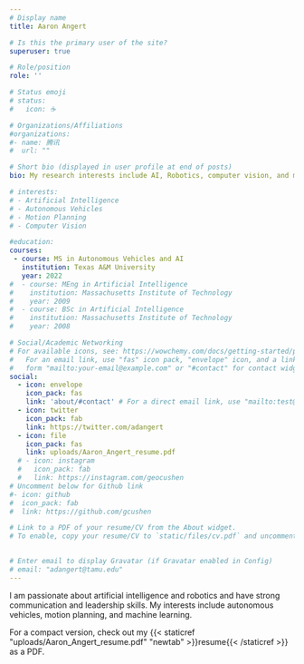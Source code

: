 ```yaml
---
# Display name
title: Aaron Angert

# Is this the primary user of the site?
superuser: true

# Role/position
role: ''

# Status emoji
# status:
#   icon: ☕️

# Organizations/Affiliations
#organizations:
#- name: 腾讯
#  url: ""

# Short bio (displayed in user profile at end of posts)
bio: My research interests include AI, Robotics, computer vision, and motion planning

# interests:
# - Artificial Intelligence
# - Autonomous Vehicles
# - Motion Planning
# - Computer Vision

#education:
courses:
 - course: MS in Autonomous Vehicles and AI
   institution: Texas A&M University
   year: 2022
#  - course: MEng in Artificial Intelligence
#    institution: Massachusetts Institute of Technology
#    year: 2009
#  - course: BSc in Artificial Intelligence
#    institution: Massachusetts Institute of Technology
#    year: 2008

# Social/Academic Networking
# For available icons, see: https://wowchemy.com/docs/getting-started/page-builder/#icons
#   For an email link, use "fas" icon pack, "envelope" icon, and a link in the
#   form "mailto:your-email@example.com" or "#contact" for contact widget.
social:
  - icon: envelope
    icon_pack: fas
    link: 'about/#contact' # For a direct email link, use "mailto:test@example.org".
  - icon: twitter
    icon_pack: fab
    link: https://twitter.com/adangert
  - icon: file
    icon_pack: fas
    link: uploads/Aaron_Angert_resume.pdf
  # - icon: instagram
  #   icon_pack: fab
  #   link: https://instagram.com/geocushen
# Uncomment below for Github link
#- icon: github
#  icon_pack: fab
#  link: https://github.com/gcushen

# Link to a PDF of your resume/CV from the About widget.
# To enable, copy your resume/CV to `static/files/cv.pdf` and uncomment the lines below.
  

# Enter email to display Gravatar (if Gravatar enabled in Config)
# email: "adangert@tamu.edu"
---
```


I am passionate about artificial intelligence and robotics and have strong communication and leadership skills. My interests include autonomous vehicles, motion planning, and machine learning.

<!-- {{< icon name="download" pack="fas" >}}  -->

For a compact version, check out my {{< staticref "uploads/Aaron_Angert_resume.pdf" "newtab" >}}resume{{< /staticref >}} as a PDF. 
